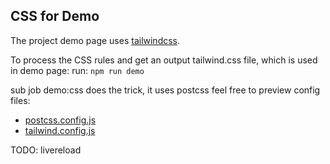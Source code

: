 ## CSS for Demo
The project demo page uses [tailwindcss](https://tailwindcss.com/docs).

To process the CSS rules and get an output tailwind.css file, which is used in demo page:
run: `npm run demo`

sub job demo:css does the trick, it uses postcss
feel free to preview config files:
- [postcss.config.js](postcss.config.js)
- [tailwind.config.js](tailwind.config.js)

TODO: livereload
